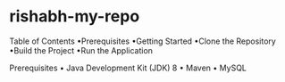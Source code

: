 # rishabh-my-repo


Table of Contents
•Prerequisites
      •Getting Started
      •Clone the Repository
      •Build the Project
•Run the Application

Prerequisites
•	Java Development Kit (JDK) 8 
•	Maven 
•	MySQL
